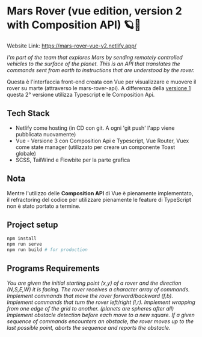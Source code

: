 # Mars Rover (vue edition, version 2 with Composition API)  🪐🤖
Website Link: https://mars-rover-vue-v2.netlify.app/

*I'm part of the team that explores Mars by sending remotely controlled vehicles to the surface of the planet. This is an API that translates the commands sent from earth to instructions that are understood by the rover.*


Questa è l'interfaccia front-end creata con Vue per visualizzare e muovere il rover su marte (attraverso le mars-rover-api).
A differenza della [versione 1](https://github.com/CastenettoA/mars-rover-vue-v1) questa 2° versione utilizza Typescript e le Composition Api.

## Tech Stack
* Netlify come hosting (in CD con git. A ogni 'git push' l'app viene pubblicata nuovamente)
* Vue - Versione 3 con Composition Api e Typescript, Vue Router, Vuex come state manager (utilizzato per creare un componente Toast globale)
* SCSS, TailWind e Flowbite per la parte grafica

## Nota
Mentre l'utilizzo delle **Composition API** di Vue è pienamente implementato, il refractoring del codice per utilizzare pienamente le feature di TypeScript non è stato portato a termine.


## Project setup
```sh
npm install
npm run serve
npm run build # for production
```

## Programs Requirements
*You are given the initial starting point (x,y) of a rover and the direction (N,S,E,W) it is facing.
The rover receives a character array of commands.
Implement commands that move the rover forward/backward (f,b).
Implement commands that turn the rover left/right (l,r).
Implement wrapping from one edge of the grid to another. (planets are spheres after all)
Implement obstacle detection before each move to a new square. If a given sequence of commands encounters an obstacle, the rover moves up to the last possible point, aborts the sequence and reports the obstacle.*
